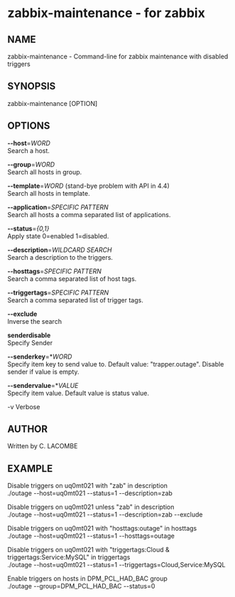 # zabbix-maintenance - for zabbix

## NAME

zabbix-maintenance - Command-line for zabbix maintenance with disabled triggers

## SYNOPSIS

zabbix-maintenance [OPTION]

## OPTIONS

**--host**=*WORD*\
  Search a host.

**--group**=*WORD*\
  Search all hosts in group.

**--template**=*WORD* (stand-bye problem with API in 4.4)\
  Search all hosts in template.

**--application**=*SPECIFIC PATTERN*\
  Search all hosts a comma separated list of applications.

**--status**=*{0,1}*\
  Apply state 0=enabled 1=disabled.

**--description**=*WILDCARD SEARCH*\
  Search a description to the triggers.

**--hosttags**=*SPECIFIC PATTERN*\
  Search a comma separated list of host tags.

**--triggertags**=*SPECIFIC PATTERN*\
  Search a comma separated list of trigger tags.

**--exclude**\
  Inverse the search

**senderdisable**\
  Specify Sender
  
**--senderkey**=**WORD*\
  Specify item key to send value to. Default value: "trapper.outage". Disable sender if value is empty.

**--sendervalue**=**VALUE*\
  Specify item value. Default value is status value.

-v
Verbose

## AUTHOR

Written by C. LACOMBE

## EXAMPLE

Disable triggers on uq0mt021 with "zab" in description\
./outage --host=uq0mt021 --status=1 --description=zab

Disable triggers on uq0mt021 unless "zab" in description\
./outage --host=uq0mt021 --status=1 --description=zab --exclude

Disable triggers on uq0mt021 with "hosttags:outage" in hosttags\
./outage --host=uq0mt021 --status=1 --hosttags=outage

Disable triggers on uq0mt021 with "triggertags:Cloud & triggertags:Service:MySQL" in triggertags\
./outage --host=uq0mt021 --status=1 --triggertags=Cloud,Service:MySQL

Enable triggers on hosts in DPM_PCL_HAD_BAC group\
./outage --group=DPM_PCL_HAD_BAC --status=0
